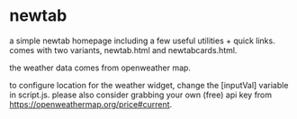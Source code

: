 # newtab
a simple newtab homepage including a few useful utilities + quick links. comes with two variants, newtab.html and newtabcards.html.

the weather data comes from openweather map.

to configure location for the weather widget, change the [inputVal] variable in script.js. please also consider grabbing your own (free) api key from https://openweathermap.org/price#current.
